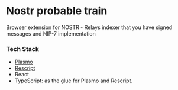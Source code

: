 # Nostr probable train

Browser extension for NOSTR - Relays indexer that you have signed messages and NIP-7 implementation

### Tech Stack

- [Plasmo](https://docs.plasmo.com/)
- [Rescript](https://rescript-lang.org/)
- React
- TypeScript: as the glue for Plasmo and Rescript.
